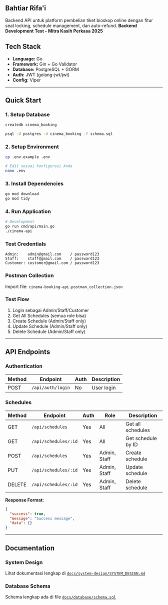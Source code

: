 ## Bahtiar Rifa'i

Backend API untuk platform pembelian tiket bioskop online dengan fitur seat locking, schedule management, dan auto-refund.
**Backend Development Test - Mitra Kasih Perkasa 2025**

## Tech Stack

- **Language:** Go
- **Framework:** Gin + Go Validator
- **Database:** PostgreSQL + GORM
- **Auth:** JWT (golang-jwt/jwt)
- **Config:** Viper
---

## Quick Start

### 1. Setup Database

```bash
createdb cinema_booking

psql -U postgres -d cinema_booking -f schema.sql
```

### 2. Setup Environment

```bash
cp .env.example .env

# Edit sesuai konfigurasi Anda
nano .env
```

### 3. Install Dependencies

```bash
go mod download
go mod tidy
```

### 4. Run Application

```bash
# Development
go run cmd/api/main.go
./cinema-api
```

### Test Credentials

```
Admin:    admin@gmail.com    / password123
Staff:    staff@gmail.com    / password123
Customer: customer@gmail.com / password123
```

### Postman Collection

Import file: `cinema-booking-api.postman_collection.json`

### Test Flow

1. Login sebagai Admin/Staff/Customer
2. Get All Schedules (semua role bisa)
3. Create Schedule (Admin/Staff only)
4. Update Schedule (Admin/Staff only)
5. Delete Schedule (Admin/Staff only)

---

## API Endpoints

### Authentication

| Method | Endpoint | Auth | Description |
|--------|----------|------|-------------|
| POST | `/api/auth/login` | No   | User login |

### Schedules

| Method | Endpoint | Auth | Role | Description |
|--------|----------|------|------|-------------|
| GET | `/api/schedules` | Yes  | All | Get all schedules |
| GET | `/api/schedules/:id` | Yes  | All | Get schedule by ID |
| POST | `/api/schedules` | Yes  | Admin, Staff | Create schedule |
| PUT | `/api/schedules/:id` | Yes  | Admin, Staff | Update schedule |
| DELETE | `/api/schedules/:id` | Yes  | Admin, Staff | Delete schedule |

**Response Format:**
```json
{
  "success": true,
  "message": "Success message",
  "data": {}
}
```

---

## Documentation

### System Design

Lihat dokumentasi lengkap di [`docs/system-design/SYSTEM_DESIGN.md`](docs/system-design/SYSTEM_DESIGN.md)

### Database Schema

Schema lengkap ada di file [`docs/database/schema.sql`](docs/database/schema.sql)